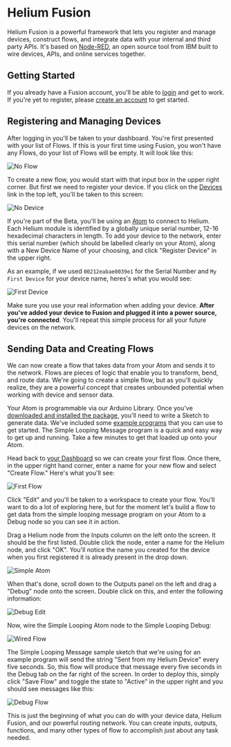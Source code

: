 # Helium Fusion

Helium Fusion is a powerful framework that lets you register and manage devices, construct flows, and integrate data with your internal and third party APIs. It's based on [Node-RED](http://nodered.org/), an open source tool from IBM built to wire devices, APIs, and online services together.


## Getting Started 

If you already have a Fusion account, you'll be able to [login](https://fusion.helium.io/) and get to work. If you're yet to register, please [create an account](https://fusion.helium.io/register) to get started. 	


## Registering and Managing Devices

After logging in you'll be taken to your dashboard. You're first presented with your list of Flows. If this is your first time using Fusion, you won't have any Flows, do your list of Flows will be empty. It will look like this:


![No Flow](https://www.helium.co/docs/img/blank-dashboard.png)

To create a new flow, you would start with that input box in the upper right corner. But first we need to register your device. If you click on the [Devices](https://fusion.helium.io/devices) link in the top left, you'll be taken to this screen:

![No Device](https://www.helium.co/docs/img/fusion-no-devices.png)

If you're part of the Beta, you'll be using an [Atom](/shields-and-modules/atom-beta-shield/) to connect to Helium. Each Helium module is identified by a globally unique serial number, 12-16 hexadecimal characters in length. To add your device to the network, enter this serial number (which should be labelled clearly on your Atom), along with a New Device Name of your choosing, and click "Register Device" in the upper right. 

As an example, if we used `00212eabae0039e1` for the Serial Number and `My First Device` for your device name, heres's what you would see:

![First Device](https://www.helium.co/docs/img/first-device.png)

Make sure you use your real information when adding your device. **After you've added your device to Fusion and plugged it into a power source, you're connected**. You'll repeat this simple process for all your future devices on the network. 



## Sending Data and Creating Flows 


We can now create a flow that takes data from your Atom and sends it to the network. Flows are pieces of logic that enable you to transform, bend, and route data. We're going to create a simple flow, but as you'll quickly realize, they are a powerful concept that creates unbounded potential when working with device and sensor data. 

Your Atom is programmable via our Arduino Library. Once you've [downloaded and installed the package](/libraries/arduino/#download-and-installation), you'll need to write a Sketch to generate data. We've included some [example programs](/libraries/arduino/#example-programs) that you can use to get started. The Simple Looping Message program is a quick and easy way to get up and running. Take a few minutes to get that loaded up onto your Atom. 

Head back to [your Dashboard](https://fusion.helium.io/flows) so we can create your first flow. Once there, in the upper right hand corner, enter a name for your new flow and select "Create Flow." Here's what you'll see:

![First Flow](https://www.helium.co/docs/img/simple-flow.png)


Click "Edit" and you'll be taken to a workspace to create your flow. You'll want to do a lot of exploring here, but for the moment let's build a flow to get data from the simple looping message program on your Atom to a Debug node so you can see it in action. 

Drag a Helium node from the Inputs column on the left onto the screen. It should be the first listed. Double click the node, enter a name for the Helium node, and click "OK". You'll notice the name you created for the device when you first registered it is already present in the drop down. 

![Simple Atom](https://www.helium.co/docs/img/simple-atom.png)


When that's done, scroll down to the Outputs panel on the left and drag a "Debug" node onto the screen. Double click on this, and enter the following information:

![Debug Edit](https://www.helium.co/docs/img/debug-edit.png)


Now, wire the Simple Looping Atom node to the Simple Looping Debug: 

![Wired Flow](https://www.helium.co/docs/img/flow-wired.png)

The Simple Looping Message sample sketch that we're using for an example program will send the string "Sent from my Helium Device" every five seconds. So, this flow will produce that message every five seconds in the Debug tab on the far right of the screen. In order to deploy this, simply click "Save Flow" and toggle the state to "Active" in the upper right and you should see messages like this:

![Debug Flow](https://www.helium.co/docs/img/running-debug.png)


This is just the beginning of what you can do with your device data, Helium Fusion, and our powerful routing network. You can create inputs, outputs, functions, and many other types of flow to accomplish just about any task needed. 




